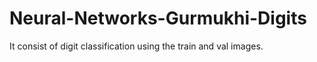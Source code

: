 # Neural-Networks-Gurmukhi-Digits
It consist of digit classification using the train and val images.
